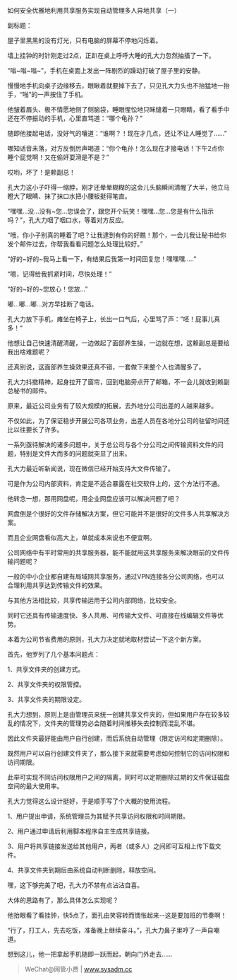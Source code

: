 如何安全优雅地利用共享服务实现自动管理多人异地共享（一）

副标题：



屋子里黑黑的没有灯光，只有电脑的屏幕不停地闪烁着。

墙上挂钟的时针刚走过2点，正趴在桌上呼呼大睡的孔大力忽然抽搐了一下。

“嗡~嗡~嗡~”，手机在桌面上发出一阵剧烈的躁动打破了屋子里的安静。

慢慢地手机向桌子边缘移去，眼瞅着就要掉下去了，只见孔大力头也不抬猛地一抬手，“啪”的一声按住了手机。

他皱着眉头、极不情愿地侧了侧脑袋，睡眼惺忪地只眯缝着一只眼睛，看了看手中还在不停振动的手机，心里直骂道：“哪个龟孙？”

随即他接起电话，没好气的嚷道：“谁啊？！现在才几点，还让不让人睡觉了......”

哪知话音未落，对方反倒厉声喝道：“你个龟孙！怎么现在才接电话！下午2点你睡个屁觉啊！又在偷奸耍滑是不是？”

哎哟，坏了！是赖副总！

孔大力这小子吓得一缩脖，刚才还晕晕糊糊的这会儿头脑瞬间清醒了大半，他立马瞪大了眼睛、抹了抹口水把小腰板挺得笔直。

“嘿嘿...没...没有~您...您误会了，跟您开个玩笑！嘿嘿...您...您是有什么指示吗？”，孔大力咽了咽口水，等着对方反应。

“哦，你小子别真的睡着了吧？让我逮到有你的好瞧！那个，一会儿我让秘书给你发个邮件过去，你帮我看看问题怎么处理比较好。”

“好的~好的~我马上看一下，有结果后我第一时间回复您！嘿嘿嘿.....”

“嗯，记得给我抓紧时间，尽快处理！”

“好的~好的~您放心！您放...”

嘟...嘟...嘟...对方早挂断了电话。

孔大力放下手机，瘫坐在椅子上，长出一口气后，心里骂了声：”呸！屁事儿真多！“

他想让自己快速清醒清醒，一边做起了面部养生操，一边就在想，这赖副总是要给我出啥难题呢？

还真别说，这面部养生操效果还真不错，一套做下来整个人也清醒多了。

孔大力抖擞精神，起身拉开了窗帘，回到电脑旁点开了邮箱，不一会儿就收到赖副总秘书的邮件。



原来，最近公司业务有了较大规模的拓展，去外地分公司出差的人越来越多。

不仅如此，为了保证稳步开展公司各项业务，出差人员在各地分公司的驻留时间还比以往要长了许多。

一系列亟待解决的诸多问题中，关于总公司与各个分公司之间传输资料文件的问题，特别是文件大而多的问题就突显了出来。

孔大力最近听新闻说，现在微信已经开始支持大文件传输了。

可是作为公司内部资料，肯定是不适合暴露在社交软件上的，这个方法行不通。

他转念一想，那用网盘呢，用企业网盘应该可以解决问题了吧？

网盘倒是个很好的文件存储解决方案，但它可能并不是很好的文件多人共享解决方案。

而且企业网盘看似高大上，单就成本来说也不便宜啊。

公司网络中有平时常用的共享服务器，能不能就用这共享服务来解决眼前的文件传输问题呢？



一般的中小企业都自建有局域网共享服务，通过VPN连接各分公司网络，也可以合理利用共享达到传输文件的效果。

与其他方法相比较，共享传输运用于公司内部网络，比较安全。

同时它还具有传输速度快、多人共用、可传输大文件、可直接在线编辑文件等优势。

本着为公司节省费用的原则，孔大力决定就地取材尝试一下这个新方案。



首先，他罗列了几个基本问题点：

1、共享文件夹的创建方式。

2、共享文件夹的权限管控。

3、共享文件夹的期限设定。



孔大力想到，原则上是由管理员来统一创建共享文件夹的，但如果用户存在较多较乱的情况下，文件夹的管理势必会随着时间推移失去控制而混乱不堪。

因此文件夹最好能由用户自行创建，而后系统自动管理（限定访问和定期删除）。

既然用户可以自行创建文件夹了，那么接下来就需要考虑如何控制它的访问权限和访问期限。

此举可实现不同访问权限用户之间的隔离，同时可以定期删除过期的文件保证磁盘空间的最大使用率。



孔大力觉得这么设计挺好，于是顺手写了个大概的使用流程。

1、用户提出申请，系统管理员为其赋予共享访问权限和时间期限。

2、用户通过申请后利用脚本程序自主生成共享链接。

3、用户将共享链接发送给其他用户，两者（或多人）之间即可互相上传下载文件。

4、共享文件夹到期后由系统自动判断删除，释放空间。



嘿，这下够完美了吧，孔大力不禁有点沾沾自喜。

大体的思路有了，那么具体怎么实现呢？

他抬眼看了看挂钟，快5点了，面孔由笑容转而惆怅起来--这是要加班的节奏啊！

“行了，打工人，先去吃饭，准备晚上继续奋斗。”，孔大力鼻子里哼了一声自嘲道。

想到这儿，他一把拿起手机随即一跃而起，朝向门外走去......



> WeChat@网管小贾 | www.sysadm.cc

